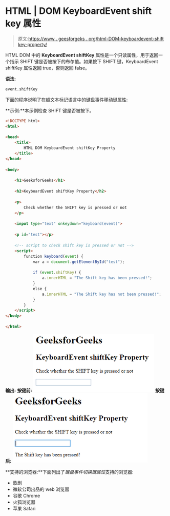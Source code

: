 # HTML | DOM KeyboardEvent shift key 属性

> 原文:[https://www . geesforgeks . org/html-DOM-keyboardevent-shift key-property/](https://www.geeksforgeeks.org/html-dom-keyboardevent-shiftkey-property/)

HTML DOM 中的 **KeyboardEvent shiftKey** 属性是一个只读属性，用于返回一个指示 SHIFT 键是否被按下的布尔值。如果按下 SHIFT 键，KeyboardEvent shiftKey 属性返回 true，否则返回 false。

**语法:**

```html
event.shiftKey
```

下面的程序说明了在超文本标记语言中的键盘事件移动键属性:

**示例:**本示例检查 SHIFT 键是否被按下。

```html
<!DOCTYPE html>
<html>

<head> 
    <title>
        HTML DOM KeyboardEvent shiftKey Property
    </title> 
</head>

<body>

    <h1>GeeksforGeeks</h1> 

    <h2>KeyboardEvent shiftKey Property</h2>

    <p>
        Check whether the SHIFT key is pressed or not
    </p> 

    <input type="text" onkeydown="keyboard(event)">

    <p id="test"></p>

    <!-- script to check shift key is pressed or not -->
    <script>
        function keyboard(event) {
            var a = document.getElementById("test");

            if (event.shiftKey) {
                a.innerHTML = "The Shift key has been pressed!";
            } 
            else {
                a.innerHTML = "The Shift key has not been pressed!";
            }
        }
    </script>
</body>

</html>                                        
```

**输出:**
**按键前:**
![](img/25b9683a70a618859450a1029f584e38.png)
**按键后:**
![](img/3bd12acc4099466b74a85bb9d75f5b3a.png)

**支持的浏览器:**下面列出了*键盘事件切换键属性*支持的浏览器:

*   歌剧
*   微软公司出品的 web 浏览器
*   谷歌 Chrome
*   火狐浏览器
*   苹果 Safari